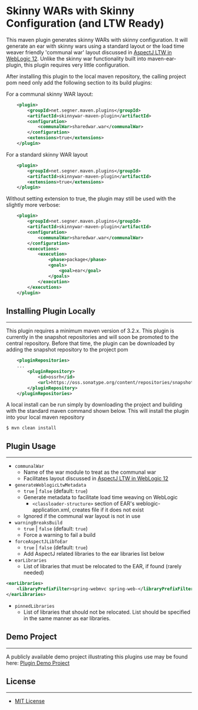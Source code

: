Skinny WARs with Skinny Configuration (and LTW Ready)
=====================================================

This maven plugin generates skinny WARs with skinny configuration. It will generate an ear with skinny wars using a standard layout or the load time
weaver friendly 'communal war' layout discussed in [AspectJ LTW in WebLogic 12](https://github.com/asegner/spring-ltw-weblogic). Unlike the skinny war functionality
built into maven-ear-plugin, this plugin requires very little configuration.

After installing this plugin to the local maven repository, the calling project pom need only add the following section to its build plugins:


For a communal skinny WAR layout:
```xml
    <plugin>
        <groupId>net.segner.maven.plugins</groupId>
        <artifactId>skinnywar-maven-plugin</artifactId>
        <configuration>
            <communalWar>sharedwar.war</communalWar>
        </configuration>
        <extensions>true</extensions>
    </plugin>

```

For a standard skinny WAR layout

```xml
    <plugin>
        <groupId>net.segner.maven.plugins</groupId>
        <artifactId>skinnywar-maven-plugin</artifactId>
        <extensions>true</extensions>
    </plugin>

```

Without setting extension to true, the plugin may still be used with the slightly more verbose:

```xml
    <plugin>
        <groupId>net.segner.maven.plugins</groupId>
        <artifactId>skinnywar-maven-plugin</artifactId>
        <configuration>
            <communalWar>sharedwar.war</communalWar>
        </configuration>
        <executions>
            <execution>
                <phase>package</phase>
                <goals>
                    <goal>ear</goal>
                </goals>
            </execution>
        </executions>
    </plugin>

```


## Installing Plugin Locally
--------------------------------------------------

This plugin requires a minimum maven version of 3.2.x. This plugin is currently in the snapshot repositories and will soon be promoted to the central repository.
Before that time, the plugin can be downloaded by adding the snapshot repository to the project pom

```xml
    <pluginRepositories>
    ...
        <pluginRepository>
            <id>ossrh</id>
            <url>https://oss.sonatype.org/content/repositories/snapshots</url>
        </pluginRepository>
    </pluginRepositories>
```

A local install can be run simply by downloading the project and building with
the standard maven command shown below. This will install the plugin into your local maven repository

`$ mvn clean install`


## Plugin Usage
--------------------------------------------------

* `communalWar`
  * Name of the war module to treat as the communal war
  * Facilitates layout discussed in [AspectJ LTW in WebLogic 12](https://github.com/asegner/spring-ltw-weblogic)
* `generateWeblogicLtwMetadata`
  * `true` | `false` (default: `true`)
  * Generate metadata to facilitate load time weaving on WebLogic
    * `<classloader-structure>` section of EAR's weblogic-application.xml, creates file if it does not exist
  * Ignored if the communal war layout is not in use
* `warningBreaksBuild`
  * `true` | `false` (default: `true`)
  * Force a warning to fail a build
* `forceAspectJLibToEar`
  * `true` | `false` (default: `true`)
  * Add AspectJ related libraries to the ear libraries list below
* `earLibraries`
  * List of libraries that must be relocated to the EAR, if found (rarely needed)
```xml
<earLibraries>
    <libraryPrefixFilter>spring-webmvc spring-web-</libraryPrefixFilter>
</earLibraries>
```
* `pinnedLibraries`
  * List of libraries that should not be relocated. List should be specified in the same manner as ear libraries.


## Demo Project
--------------------------------------------------
A publicly available demo project illustrating this plugins use may be found here: [Plugin Demo Project](https://github.com/asegner/spring-ltw-weblogic)


## License
--------------------------------------------------
* [MIT License](http://www.opensource.org/licenses/mit-license.php)
